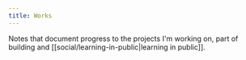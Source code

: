 ```yaml
---
title: Works
---
```


Notes that document progress to the projects I'm working on, part of building and [[social/learning-in-public|learning in public]].